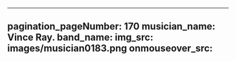 ------
pagination_pageNumber: 170
musician_name: Vince Ray.
band_name: 
img_src: images/musician0183.png
onmouseover_src: 
------